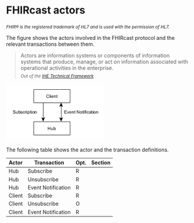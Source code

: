 # FHIRcast actors

<small>*FHIR&reg; is the registered trademark of HL7 and is used with the permission of HL7.*</small>

The figure shows the actors involved in the FHIRcast protocol and the relevant transactions between them. 

>Actors are information systems or components of information systems that produce, manage, or act on information associated with operational activities in the enterprise. <br>
<sub>*Out of the [IHE Technical Framework](https://www.ihe.net/uploadedFiles/Documents/ITI/IHE_ITI_TF_Vol1.pdf)*</sub>

![actor diagram](out/actors.png)

The following table shows the actor and the transaction definitions. 

|Actor|Transaction|Opt.|Section|
|---|---|---|---|
|Hub|Subscribe|R||
|Hub|Unsubscribe|R||
|Hub|Event Notification|R||
|Client|Subscribe|R||
|Client|Unsubscribe|O||
|Client|Event Notification|R||

